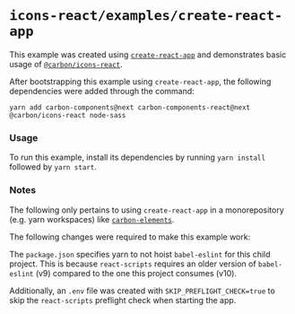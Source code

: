 # `icons-react/examples/create-react-app`

This example was created using
[`create-react-app`](https://github.com/facebook/create-react-app) and
demonstrates basic usage of
[`@carbon/icons-react`](https://github.com/IBM/carbon-elements/tree/master/packages/icons-react).

After bootstrapping this example using `create-react-app`, the following
dependencies were added through the command:

```
yarn add carbon-components@next carbon-components-react@next @carbon/icons-react node-sass
```

### Usage

To run this example, install its dependencies by running `yarn install` followed
by `yarn start`.

### Notes

The following only pertains to using `create-react-app` in a monorepository
(e.g. yarn workspaces) like
[`carbon-elements`](https://github.com/IBM/carbon-elements).

The following changes were required to make this example work:

The `package.json` specifies yarn to not hoist `babel-eslint` for this child
project. This is because `react-scripts` requires an older version of
`babel-eslint` (v9) compared to the one this project consumes (v10).

Additionally, an `.env` file was created with `SKIP_PREFLIGHT_CHECK=true` to
skip the `react-scripts` preflight check when starting the app.
